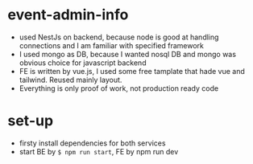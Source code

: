 # event-admin-info
* used NestJs on backend, because node is good at handling connections and I am familiar with specified framework
* I used mongo as DB, because I wanted nosql DB and mongo was obvious choice for javascript backend
* FE is written by vue.js, I used some free tamplate that hade vue and tailwind. Reused mainly layout.
* Everything is only proof of work, not production ready code

# set-up
* firsty install dependencies for both services
* start BE by ```$ npm run start```, FE by npm run dev
